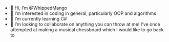 - 👋 Hi, I’m @WhippedMango
- 👀 I’m interested in coding in general, particularly OOP and algorithms
- 🌱 I’m currently learning C#
- 💞️ I’m looking to collaborate on anything you can throw at me! I've once attempted at making a musical chessboard which I would like to go back to
